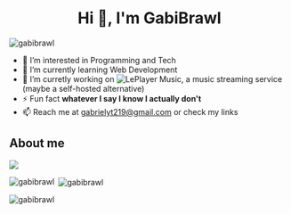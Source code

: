 <h1 align="center">Hi 👋, I'm GabiBrawl</h1>
<p align="left"> <img src="https://komarev.com/ghpvc/?username=gabibrawl&label=Profile%20views&color=0e75b6&style=flat" alt="gabibrawl" /> </p>

- 👀 I’m interested in Programming and Tech
- 🌱 I’m currently learning Web Development
- 💞️ I’m curretly working on ![LePlayer Music](https://github.com/LePlayer-music), a music streaming service (maybe a self-hosted alternative)
- ⚡ Fun fact **whatever I say I know I actually don't**
- 📫 Reach me at gabrielyt219@gmail.com or check my links

## About me
<img src="https://github-readme-stats.vercel.app/api?username=GabiBrawl&show_icons=true&theme=dark"/>

<!---
GabiBrawl/GabiBrawl is a ✨ special ✨ repository because its `README.md` (this file) appears on your GitHub profile.
You can click the Preview link to take a look at your changes.
--->

<p><img align="left" src="https://github-readme-stats.vercel.app/api/top-langs?username=gabibrawl&show_icons=true&locale=en&layout=compact" alt="gabibrawl" /></p>

<p>&nbsp;<img align="center" src="https://github-readme-stats.vercel.app/api?username=gabibrawl&show_icons=true&locale=en" alt="gabibrawl" /></p>

<p><img align="center" src="https://github-readme-streak-stats.herokuapp.com/?user=gabibrawl&" alt="gabibrawl" /></p>

